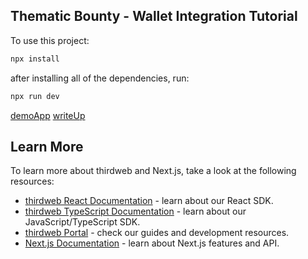 ## Thematic Bounty - Wallet Integration Tutorial


To use this project:

```bash
npx install
```
after installing all of the dependencies, run:

```bash
npx run dev
```

[demoApp]([https://docs.thirdweb.com/react](https://walletintegration.vercel.app/))
[writeUp]([https://docs.thirdweb.com/react](https://medium.com/@haikhalroy/thematic-bounty-wallet-integration-tutorial-4608415726c7))

## Learn More

To learn more about thirdweb and Next.js, take a look at the following resources:

- [thirdweb React Documentation](https://docs.thirdweb.com/react) - learn about our React SDK.
- [thirdweb TypeScript Documentation](https://docs.thirdweb.com/typescript) - learn about our JavaScript/TypeScript SDK.
- [thirdweb Portal](https://docs.thirdweb.com) - check our guides and development resources.
- [Next.js Documentation](https://nextjs.org/docs) - learn about Next.js features and API.


